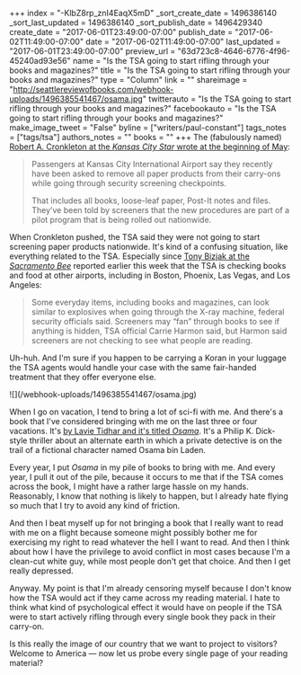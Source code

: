 +++
index = "-KlbZ8rp_znI4EaqX5mD"
_sort_create_date = 1496386140
_sort_last_updated = 1496386140
_sort_publish_date = 1496429340
create_date = "2017-06-01T23:49:00-07:00"
publish_date = "2017-06-02T11:49:00-07:00"
date = "2017-06-02T11:49:00-07:00"
last_updated = "2017-06-01T23:49:00-07:00"
preview_url = "63d723c8-4646-6776-4f96-45240ad93e56"
name = "Is the TSA going to start rifling through your books and magazines?"
title = "Is the TSA going to start rifling through your books and magazines?"
type = "Column"
link = ""
shareimage = "http://seattlereviewofbooks.com/webhook-uploads/1496385541467/osama.jpg"
twitterauto = "Is the TSA going to start rifling through your books and magazines?"
facebookauto = "Is the TSA going to start rifling through your books and magazines?"
make_image_tweet = "False"
byline = ["writers/paul-constant"]
tags_notes = ["tags/tsa"]
authors_notes = ""
books = ""
+++
The (fabulously named) [Robert A. Cronkleton at the *Kansas City Star* wrote at the beginning of May](http://www.kansascity.com/news/local/article148384019.html):

<blockquote><p>Passengers at Kansas City International Airport say they recently have been asked to remove all paper products from their carry-ons while going through security screening checkpoints.</p>

<p>That includes all books, loose-leaf paper, Post-It notes and files. They’ve been told by screeners that the new procedures are part of a pilot program that is being rolled out nationwide.</p></blockquote>

When Cronkleton pushed, the TSA said they were not going to start screening paper products nationwide. It's kind of a confusing situation, like everything related to the TSA. Especially since [Tony Bizjak at the *Sacramento Bee*](http://www.sacbee.com/news/local/article153673544.html) reported earlier this week that the TSA is checking books and food at other airports, including in Boston, Phoenix, Las Vegas, and Los Angeles:

<blockquote>Some everyday items, including books and magazines, can look similar to explosives when going through the X-ray machine, federal security officials said. Screeners may “fan” through books to see if anything is hidden, TSA official Carrie Harmon said, but Harmon said screeners are not checking to see what people are reading.</blockquote>

Uh-huh. And I'm sure if you happen to be carrying a Koran in your luggage the TSA agents would handle your case with the same fair-handed treatment that they offer everyone else.

<p class="image-left">![](/webhook-uploads/1496385541467/osama.jpg)</p>

When I go on vacation, I tend to bring a lot of sci-fi with me. And there's a book that I've considered bringing with me on the last three or four vacations. It's [by Lavie Tidhar and it's titled *Osama*](http://www.indiebound.org/book/9781781080757). It's a Philip K. Dick-style thriller about an alternate earth in which a private detective is on the trail of a fictional character named Osama bin Laden. 

Every year, I put *Osama* in my pile of books to bring with me. And every year, I pull it out of the pile, because it occurs to me that if the TSA comes across the book, I might have a rather large hassle on my hands. Reasonably, I know that nothing is likely to happen, but I already hate flying so much that I try to avoid any kind of friction. 

And then I beat myself up for not bringing a book that I really want to read with me on a flight because someone might possibly bother me for exercising my right to read whatever the hell I want to read. And then I think about how I have the privilege to avoid conflict in most cases because I'm a clean-cut white guy, while most people don't get that choice. And then I get really depressed.

Anyway. My point is that I'm already censoring myself because I don't know how the TSA would act if they came across my reading material. I hate to think what kind of psychological effect it would have on people if the TSA were to start actively rifling through every single book they pack in their carry-on. 

Is this really the image of our country that we want to project to visitors? Welcome to America — now let us probe every single page of your reading material?





